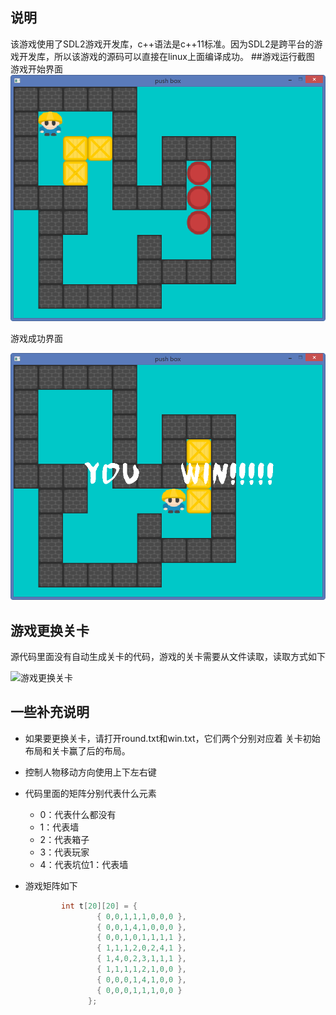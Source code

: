 ## 说明
该游戏使用了SDL2游戏开发库，c++语法是c++11标准。因为SDL2是跨平台的游戏开发库，所以该游戏的源码可以直接在linux上面编译成功。
##游戏运行截图
游戏开始界面
![游戏开始界面](./images/img1.png)

游戏成功界面

![游戏结束界面](./images/img2.png)



## 游戏更换关卡

源代码里面没有自动生成关卡的代码，游戏的关卡需要从文件读取，读取方式如下

![游戏更换关卡](./images/game.gif)

## 一些补充说明

*   如果要更换关卡，请打开round.txt和win.txt，它们两个分别对应着
    关卡初始布局和关卡赢了后的布局。

*   控制人物移动方向使用上下左右键

*   代码里面的矩阵分别代表什么元素

    - 0：代表什么都没有
    - 1：代表墙
    - 2：代表箱子
    - 3：代表玩家
    - 4：代表坑位1：代表墙
*   游戏矩阵如下
    ```cpp
            int t[20][20] = {
                  	{ 0,0,1,1,1,0,0,0 },
                  	{ 0,0,1,4,1,0,0,0 },
                  	{ 0,0,1,0,1,1,1,1 },
                  	{ 1,1,1,2,0,2,4,1 },
                  	{ 1,4,0,2,3,1,1,1 },
                  	{ 1,1,1,1,2,1,0,0 },
                  	{ 0,0,0,1,4,1,0,0 },
                  	{ 0,0,0,1,1,1,0,0 }
                  };
    ```

